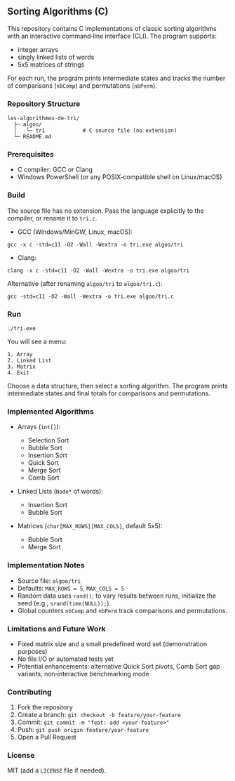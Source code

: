 
## Sorting Algorithms (C)

This repository contains C implementations of classic sorting algorithms with an interactive command‑line interface (CLI). The program supports:
- integer arrays
- singly linked lists of words
- 5x5 matrices of strings

For each run, the program prints intermediate states and tracks the number of comparisons (`nbComp`) and permutations (`nbPerm`).

### Repository Structure
```
les-algorithmes-de-tri/
  ├─ algoo/
  │   └─ tri            # C source file (no extension)
  └─ README.md
```

### Prerequisites
- C compiler: GCC or Clang
- Windows PowerShell (or any POSIX‑compatible shell on Linux/macOS)

### Build
The source file has no extension. Pass the language explicitly to the compiler, or rename it to `tri.c`.

- GCC (Windows/MinGW, Linux, macOS):
```
gcc -x c -std=c11 -O2 -Wall -Wextra -o tri.exe algoo/tri
```

- Clang:
```
clang -x c -std=c11 -O2 -Wall -Wextra -o tri.exe algoo/tri
```

Alternative (after renaming `algoo/tri` to `algoo/tri.c`):
```
gcc -std=c11 -O2 -Wall -Wextra -o tri.exe algoo/tri.c
```

### Run
```
./tri.exe
```
You will see a menu:
```
1. Array
2. Linked List
3. Matrix
4. Exit
```
Choose a data structure, then select a sorting algorithm. The program prints intermediate states and final totals for comparisons and permutations.

### Implemented Algorithms
- Arrays (`int[]`):
  - Selection Sort
  - Bubble Sort
  - Insertion Sort
  - Quick Sort
  - Merge Sort
  - Comb Sort

- Linked Lists (`Node*` of words):
  - Insertion Sort
  - Bubble Sort

- Matrices (`char[MAX_ROWS][MAX_COLS]`, default 5x5):
  - Bubble Sort
  - Merge Sort

### Implementation Notes
- Source file: `algoo/tri`
- Defaults: `MAX_ROWS = 5`, `MAX_COLS = 5`
- Random data uses `rand()`; to vary results between runs, initialize the seed (e.g., `srand(time(NULL));`).
- Global counters `nbComp` and `nbPerm` track comparisons and permutations.

### Limitations and Future Work
- Fixed matrix size and a small predefined word set (demonstration purposes)
- No file I/O or automated tests yet
- Potential enhancements: alternative Quick Sort pivots, Comb Sort gap variants, non‑interactive benchmarking mode

### Contributing
1. Fork the repository
2. Create a branch: `git checkout -b feature/your-feature`
3. Commit: `git commit -m "feat: add <your-feature>"`
4. Push: `git push origin feature/your-feature`
5. Open a Pull Request

### License
MIT (add a `LICENSE` file if needed).

